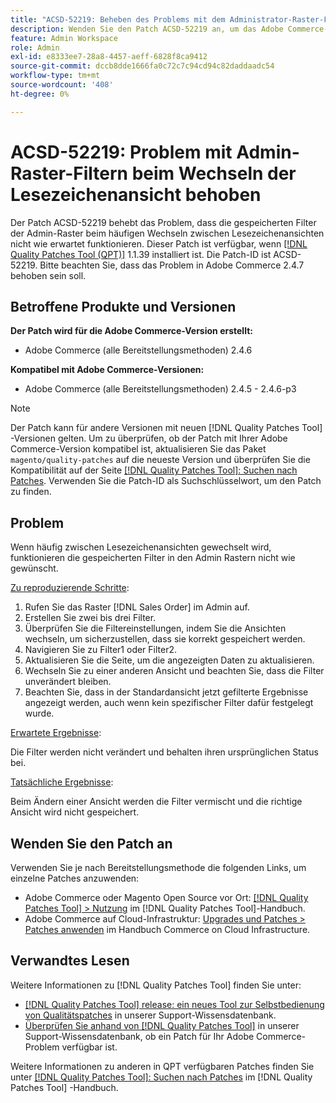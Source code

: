 ```yaml
---
title: "ACSD-52219: Beheben des Problems mit dem Administrator-Raster-Filter beim Wechseln der Lesezeichenansicht"
description: Wenden Sie den Patch ACSD-52219 an, um das Adobe Commerce-Problem zu beheben, bei dem die gespeicherten Filter der Admin-Raster nicht wie erwartet funktionieren, wenn häufig zwischen Lesezeichenansichten gewechselt wird.
feature: Admin Workspace
role: Admin
exl-id: e8333ee7-28a8-4457-aeff-6828f8ca9412
source-git-commit: dccb8dde1666fa0c72c7c94cd94c82daddaadc54
workflow-type: tm+mt
source-wordcount: '408'
ht-degree: 0%

---
```


# ACSD-52219: Problem mit Admin-Raster-Filtern beim Wechseln der Lesezeichenansicht behoben

Der Patch ACSD-52219 behebt das Problem, dass die gespeicherten Filter der Admin-Raster beim häufigen Wechseln zwischen Lesezeichenansichten nicht wie erwartet funktionieren. Dieser Patch ist verfügbar, wenn [[!DNL Quality Patches Tool (QPT)]](/help/announcements/adobe-commerce-announcements/magento-quality-patches-released-new-tool-to-self-serve-quality-patches.md) 1.1.39 installiert ist. Die Patch-ID ist ACSD-52219. Bitte beachten Sie, dass das Problem in Adobe Commerce 2.4.7 behoben sein soll.

## Betroffene Produkte und Versionen

**Der Patch wird für die Adobe Commerce-Version erstellt:**

* Adobe Commerce (alle Bereitstellungsmethoden) 2.4.6

**Kompatibel mit Adobe Commerce-Versionen:**

* Adobe Commerce (alle Bereitstellungsmethoden) 2.4.5 - 2.4.6-p3

>[!NOTE]
>
>Der Patch kann für andere Versionen mit neuen [!DNL Quality Patches Tool] -Versionen gelten. Um zu überprüfen, ob der Patch mit Ihrer Adobe Commerce-Version kompatibel ist, aktualisieren Sie das Paket `magento/quality-patches` auf die neueste Version und überprüfen Sie die Kompatibilität auf der Seite [[!DNL Quality Patches Tool]: Suchen nach Patches](https://experienceleague.adobe.com/tools/commerce-quality-patches/index.html). Verwenden Sie die Patch-ID als Suchschlüsselwort, um den Patch zu finden.

## Problem

Wenn häufig zwischen Lesezeichenansichten gewechselt wird, funktionieren die gespeicherten Filter in den Admin Rastern nicht wie gewünscht.

<u>Zu reproduzierende Schritte</u>:

1. Rufen Sie das Raster [!DNL Sales Order] im Admin auf.
1. Erstellen Sie zwei bis drei Filter.
1. Überprüfen Sie die Filtereinstellungen, indem Sie die Ansichten wechseln, um sicherzustellen, dass sie korrekt gespeichert werden.
1. Navigieren Sie zu Filter1 oder Filter2.
1. Aktualisieren Sie die Seite, um die angezeigten Daten zu aktualisieren.
1. Wechseln Sie zu einer anderen Ansicht und beachten Sie, dass die Filter unverändert bleiben.
1. Beachten Sie, dass in der Standardansicht jetzt gefilterte Ergebnisse angezeigt werden, auch wenn kein spezifischer Filter dafür festgelegt wurde.

<u>Erwartete Ergebnisse</u>:

Die Filter werden nicht verändert und behalten ihren ursprünglichen Status bei.

<u>Tatsächliche Ergebnisse</u>:

Beim Ändern einer Ansicht werden die Filter vermischt und die richtige Ansicht wird nicht gespeichert.

## Wenden Sie den Patch an

Verwenden Sie je nach Bereitstellungsmethode die folgenden Links, um einzelne Patches anzuwenden:

* Adobe Commerce oder Magento Open Source vor Ort: [[!DNL Quality Patches Tool] > Nutzung](https://experienceleague.adobe.com/docs/commerce-operations/tools/quality-patches-tool/usage.html) im [!DNL Quality Patches Tool]-Handbuch.
* Adobe Commerce auf Cloud-Infrastruktur: [Upgrades und Patches > Patches anwenden](https://experienceleague.adobe.com/docs/commerce-cloud-service/user-guide/develop/upgrade/apply-patches.html) im Handbuch Commerce on Cloud Infrastructure.

## Verwandtes Lesen

Weitere Informationen zu [!DNL Quality Patches Tool] finden Sie unter:

* [[!DNL Quality Patches Tool] release: ein neues Tool zur Selbstbedienung von Qualitätspatches](/help/announcements/adobe-commerce-announcements/magento-quality-patches-released-new-tool-to-self-serve-quality-patches.md) in unserer Support-Wissensdatenbank.
* [Überprüfen Sie anhand von  [!DNL Quality Patches Tool]](/help/support-tools/patches-available-in-qpt-tool/check-patch-for-magento-issue-with-magento-quality-patches.md) in unserer Support-Wissensdatenbank, ob ein Patch für Ihr Adobe Commerce-Problem verfügbar ist.

Weitere Informationen zu anderen in QPT verfügbaren Patches finden Sie unter [[!DNL Quality Patches Tool]: Suchen nach Patches](https://experienceleague.adobe.com/tools/commerce-quality-patches/index.html) im [!DNL Quality Patches Tool] -Handbuch.
